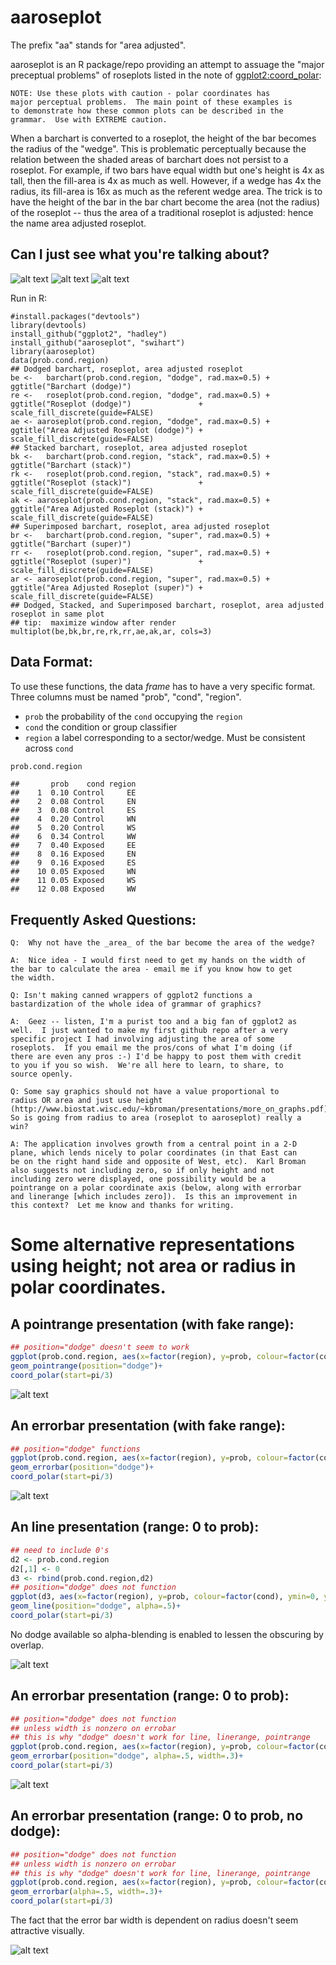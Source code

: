 # aaroseplot

The prefix "aa" stands for "area adjusted".

aaroseplot is an R package/repo providing an attempt to assuage the
"major preceptual problems" of roseplots listed in the note of
[ggplot2:coord_polar](http://docs.ggplot2.org/0.9.3.1/coord_polar.html):

    NOTE: Use these plots with caution - polar coordinates has
    major perceptual problems.  The main point of these examples is
    to demonstrate how these common plots can be described in the
    grammar.  Use with EXTREME caution.

When a barchart is converted to a roseplot, the height of the bar
becomes the radius of the "wedge".  This is problematic perceptually
because the relation between the shaded areas of barchart does not
persist to a roseplot. For example, if two bars have equal width but
one's height is 4x as tall, then the fill-area is 4x as much as
well.  However, if a wedge has 4x the radius, its fill-area is 16x as much as
the referent wedge area.  The trick is to have the height of the bar
in the bar chart become the area (not the radius) of the roseplot -- thus the area of a traditional roseplot is adjusted: hence the name
area adjusted roseplot.

## Can I just see what you're talking about?

<!---
![alt text](https://raw.github.com/swihart/aaroseplot/master/3x3.png "The Results")
-->

![alt text](https://raw.github.com/swihart/aaroseplot/master/3x3top.png "top")
![alt text](https://raw.github.com/swihart/aaroseplot/master/3x3mid.png "mid")
![alt text](https://raw.github.com/swihart/aaroseplot/master/3x3bot.png "bot")


Run in R:

    #install.packages("devtools")
    library(devtools)
    install_github("ggplot2", "hadley")
    install_github("aaroseplot", "swihart")
    library(aaroseplot)
    data(prob.cond.region)														  
    ## Dodged barchart, roseplot, area adjusted roseplot											  
    be <-   barchart(prob.cond.region, "dodge", rad.max=0.5) + ggtitle("Barchart (dodge)")						  
    re <-   roseplot(prob.cond.region, "dodge", rad.max=0.5) + ggtitle("Roseplot (dodge)")               + scale_fill_discrete(guide=FALSE)
    ae <- aaroseplot(prob.cond.region, "dodge", rad.max=0.5) + ggtitle("Area Adjusted Roseplot (dodge)") + scale_fill_discrete(guide=FALSE)
    ## Stacked barchart, roseplot, area adjusted roseplot										  
    bk <-   barchart(prob.cond.region, "stack", rad.max=0.5) + ggtitle("Barchart (stack)")						  
    rk <-   roseplot(prob.cond.region, "stack", rad.max=0.5) + ggtitle("Roseplot (stack)")               + scale_fill_discrete(guide=FALSE)
    ak <- aaroseplot(prob.cond.region, "stack", rad.max=0.5) + ggtitle("Area Adjusted Roseplot (stack)") + scale_fill_discrete(guide=FALSE)
    ## Superimposed barchart, roseplot, area adjusted roseplot										  
    br <-   barchart(prob.cond.region, "super", rad.max=0.5) + ggtitle("Barchart (super)")						  
    rr <-   roseplot(prob.cond.region, "super", rad.max=0.5) + ggtitle("Roseplot (super)")               + scale_fill_discrete(guide=FALSE)
    ar <- aaroseplot(prob.cond.region, "super", rad.max=0.5) + ggtitle("Area Adjusted Roseplot (super)") + scale_fill_discrete(guide=FALSE)
    ## Dodged, Stacked, and Superimposed barchart, roseplot, area adjusted roseplot in same plot
    ## tip:  maximize window after render
    multiplot(be,bk,br,re,rk,rr,ae,ak,ar, cols=3)



## Data Format:

To use these functions, the data _frame_ has to have a very specific format.  Three columns must be named "prob", "cond", "region".

* `prob` the probability of the `cond` occupying the `region`
* `cond` the condition or group classifier
* `region` a label corresponding to a sector/wedge.  Must be
  consistent across `cond`


```r
prob.cond.region        
```

```
##       prob    cond region
##    1  0.10 Control     EE
##    2  0.08 Control     EN
##    3  0.08 Control     ES
##    4  0.20 Control     WN
##    5  0.20 Control     WS
##    6  0.34 Control     WW
##    7  0.40 Exposed     EE
##    8  0.16 Exposed     EN
##    9  0.16 Exposed     ES
##    10 0.05 Exposed     WN
##    11 0.05 Exposed     WS
##    12 0.08 Exposed     WW
```
    
## Frequently Asked Questions:

    Q:  Why not have the _area_ of the bar become the area of the wedge?
    
    A:  Nice idea - I would first need to get my hands on the width of
    the bar to calculate the area - email me if you know how to get
    the width.

    Q: Isn't making canned wrappers of ggplot2 functions a
    bastardization of the whole idea of grammar of graphics?
    
    A:  Geez -- listen, I'm a purist too and a big fan of ggplot2 as
    well.  I just wanted to make my first github repo after a very
    specific project I had involving adjusting the area of some
    roseplots.  If you email me the pros/cons of what I'm doing (if
    there are even any pros :-) I'd be happy to post them with credit
    to you if you so wish.  We're all here to learn, to share, to
    source openly.

    Q: Some say graphics should not have a value proportional to
    radius OR area and just use height
    (http://www.biostat.wisc.edu/~kbroman/presentations/more_on_graphs.pdf).
    So is going from radius to area (roseplot to aaroseplot) really a
    win?

    A: The application involves growth from a central point in a 2-D
    plane, which lends nicely to polar coordinates (in that East can
    be on the right hand side and opposite of West, etc).  Karl Broman
    also suggests not including zero, so if only height and not
    including zero were displayed, one possibility would be a
    pointrange on a polar coordinate axis (below, along with errorbar
    and linerange [which includes zero]).  Is this an improvement in
    this context?  Let me know and thanks for writing.


# Some alternative representations using height; not area or radius in polar coordinates.

## A pointrange presentation (with fake range):
```r
## position="dodge" doesn't seem to work
ggplot(prob.cond.region, aes(x=factor(region), y=prob, colour=factor(cond), ymin=prob-.02, ymax=prob+.02)) + 
geom_pointrange(position="dodge")+
coord_polar(start=pi/3)
```
![alt text](https://raw.github.com/swihart/aaroseplot/master/pointrange.png "pointrange")

## An errorbar presentation (with fake range):
```r
## position="dodge" functions
ggplot(prob.cond.region, aes(x=factor(region), y=prob, colour=factor(cond), ymin=prob-.02, ymax=prob+.02)) + 
geom_errorbar(position="dodge")+
coord_polar(start=pi/3)
```
![alt text](https://raw.github.com/swihart/aaroseplot/master/errorbar.png "errorbar")





## An line presentation (range: 0 to prob):
```r
## need to include 0's
d2 <- prob.cond.region          
d2[,1] <- 0                     
d3 <- rbind(prob.cond.region,d2)
## position="dodge" does not function
ggplot(d3, aes(x=factor(region), y=prob, colour=factor(cond), ymin=0, ymax=prob)) + 
geom_line(position="dodge", alpha=.5)+
coord_polar(start=pi/3)
```

No dodge available so alpha-blending is enabled to lessen the obscuring by overlap.

![alt text](https://raw.github.com/swihart/aaroseplot/master/line.png "line")


## An errorbar presentation (range: 0 to prob):
```r
## position="dodge" does not function 
## unless width is nonzero on errobar
## this is why "dodge" doesn't work for line, linerange, pointrange
ggplot(prob.cond.region, aes(x=factor(region), y=prob, colour=factor(cond), ymin=0, ymax=prob)) + 
geom_errorbar(position="dodge", alpha=.5, width=.3)+
coord_polar(start=pi/3)
```


![alt text](https://raw.github.com/swihart/aaroseplot/master/errorbar0prob.png "0prob")

## An errorbar presentation (range: 0 to prob, no dodge):
```r
## position="dodge" does not function 
## unless width is nonzero on errobar
## this is why "dodge" doesn't work for line, linerange, pointrange
ggplot(prob.cond.region, aes(x=factor(region), y=prob, colour=factor(cond), ymin=0, ymax=prob)) + 
geom_errorbar(alpha=.5, width=.3)+
coord_polar(start=pi/3)
```
The fact that the error bar width is dependent on radius doesn't seem attractive visually.

![alt text](https://raw.github.com/swihart/aaroseplot/master/errorbar0probnododge.png "nododge")
